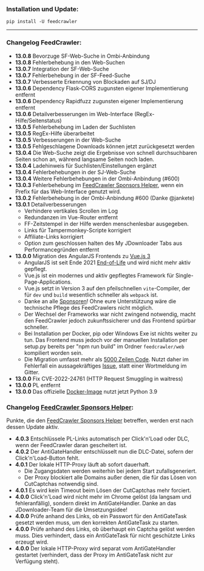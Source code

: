 ### Installation und Update:

`pip install -U feedcrawler`

---

### Changelog FeedCrawler:

- **13.0.8** Bevorzuge SF-Web-Suche in Ombi-Anbindung
- **13.0.8** Fehlerbehebung in den Web-Suchen
- **13.0.7** Integration der SF-Web-Suche
- **13.0.7** Fehlerbehebung in der SF-Feed-Suche
- **13.0.7** Verbesserte Erkennung von Blockaden auf SJ/DJ
- **13.0.6** Dependency Flask-CORS zugunsten eigener Implementierung entfernt
- **13.0.6** Dependency Rapidfuzz zugunsten eigener Implementierung entfernt
- **13.0.6** Detailverbesserungen im Web-Interface (RegEx-Hilfe/Seitenstatus)
- **13.0.5** Fehlerbehebung im Laden der Suchlisten
- **13.0.5** RegEx-Hilfe überarbeitet
- **13.0.5** Verbesserungen in der Web-Suche
- **13.0.5** Fehlgeschlagene Downloads können jetzt zurückgesetzt werden
- **13.0.4** Die Web-Suche zeigt die Ergebnisse von schnell durchsuchbaren Seiten schon an, 
      während langsame Seiten noch laden.
- **13.0.4** Ladehinweis für Suchlisten/Einstellungen ergänzt
- **13.0.4** Fehlerbehebungen in der SJ-Web-Suche
- **13.0.4** Weitere Fehlerbehebungen in der Ombi-Anbindung (#600)
- **13.0.3** Fehlerbehebung im [FeedCrawler Sponsors Helper](https://github.com/rix1337/FeedCrawler/wiki/5.-FeedCrawler-Sponsors-Helper),
      wenn ein Prefix für das Web-Interface genutzt wird.
- **13.0.2** Fehlerbehebung in der Ombi-Anbindung #600 (Danke @jankete)
- **13.0.1** Detailverbesserungen
    - Verhindere vertikales Scrollen im Log
    - Redundanzen im Vue-Router entfernt
    - FF-Zeitstempel in der Hilfe werden menschenlesbar ausgegeben.
    - Links für Tampermonkey-Scripte korrigiert
    - Affiliate-Links korrigiert
    - Option zum geschlossen halten des My JDownloader Tabs aus Performancegründen entfernt
- **13.0.0** Migration des AngularJS Frontends zu [Vue.js 3](https://vuejs.org/)
    - AngularJS ist seit Ende 2021 [End-of-Life](https://docs.angularjs.org/misc/version-support-status) und wird nicht
      mehr aktiv gepflegt.
    - Vue.js ist ein modernes und aktiv gepflegtes Framework für Single-Page-Applications.
    - Vue.js setzt in Version 3 auf den pfeilschnellen `vite`-Compiler, der für `dev` und `build` wesentlich schneller
      als `webpack` ist.
    - Danke an alle [Sponsoren](https://github.com/sponsors/rix1337/)! Ohne eure Unterstützung wäre die technische
      Pflege des FeedCrawlers nicht möglich.
    - Der Wechsel der Frameworks war nicht zwingend notwendig, macht den FeedCrawler jedoch zukunftssicherer und das
      Frontend spürbar schneller.
    - Bei Installation per Docker, pip oder Windows Exe ist nichts weiter zu tun. Das Frontend muss jedoch vor der
      manuellen Installation per setup.py bereits per "npm run build" im Ordner `feedcrawler/web` kompiliert worden
      sein.
    - Die Migration umfasst mehr als [5000 Zeilen Code](https://github.com/rix1337/FeedCrawler/pull/594/files). Nutzt
      daher im Fehlerfall ein aussagekräftiges [Issue](https://github.com/rix1337/FeedCrawler/issues/new), statt einer
      Wortmeldung im Gitter.
- **13.0.0** Fix CVE-2022-24761 (HTTP Request Smuggling in waitress)
- **13.0.0** PL entfernt
- **13.0.0** Das offizielle [Docker-Image](https://registry.hub.docker.com/r/rix1337/docker-feedcrawler) nutzt jetzt
  Python 3.9

### Changelog [FeedCrawler Sponsors Helper](https://github.com/rix1337/FeedCrawler/wiki/5.-FeedCrawler-Sponsors-Helper):

Punkte, die den [FeedCrawler Sponsors Helper](https://github.com/rix1337/RSScrawler/wiki/5.-FeedCrawler-Sponsors-Helper)
betreffen, werden erst nach dessen Update aktiv.

- **4.0.3** Entschlüssele PL-Links automatisch per Click'n'Load oder DLC, wenn der FeedCrawler daran gescheitert ist.
- **4.0.2** Der AntiGateHandler entschlüsselt nun die DLC-Datei, sofern der Click'n'Load-Button fehlt.
- **4.0.1** Der lokale HTTP-Proxy läuft ab sofort dauerhaft.
    - Die Zugangsdaten werden weiterhin bei jedem Start zufallsgeneriert.
    - Der Proxy blockiert alle Domains außer denen, die für das Lösen von CutCaptchas notwendig sind.
- **4.0.1** Es wird kein Timeout beim Lösen der CutCaptchas mehr forciert.
- **4.0.0** Click'n'Load wird nicht mehr im Chrome gelöst (da langsam und fehleranfällig), sondern direkt im
  AntiGateHandler. Danke an das JDownloader-Team für die Umsetzungsidee!
- **4.0.0** Prüfe anhand des Links, ob ein Passwort für den AntiGateTask gesetzt werden muss, um den korrekten
  AntiGateTask zu starten.
- **4.0.0** Prüfe anhand des Links, ob überhaupt ein Captcha gelöst werden muss. Dies verhindert, dass ein AntiGateTask
  für nicht geschützte Links erzeugt wird.
- **4.0.0** Der lokale HTTP-Proxy wird separat vom AntiGateHandler gestartet (verhindert, dass der Proxy im AntiGateTask
  nicht zur Verfügung steht). 
